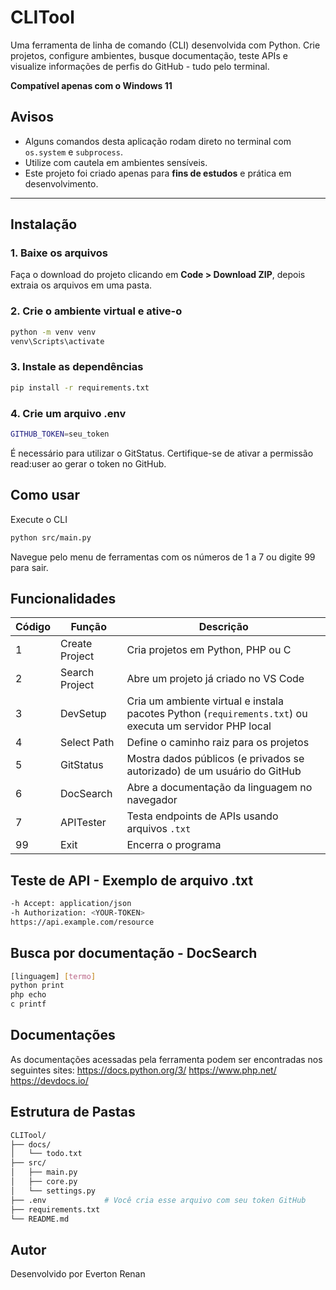 # CLITool

Uma ferramenta de linha de comando (CLI) desenvolvida com Python. Crie projetos, configure ambientes, busque documentação,
teste APIs e visualize informações de perfis do GitHub - tudo pelo terminal.

**Compatível apenas com o Windows 11**

## Avisos
- Alguns comandos desta aplicação rodam direto no terminal com `os.system` e `subprocess`.
- Utilize com cautela em ambientes sensíveis.
- Este projeto foi criado apenas para **fins de estudos** e prática em desenvolvimento.

---
## Instalação

### 1. Baixe os arquivos
Faça o download do projeto clicando em **Code > Download ZIP**, depois extraia os arquivos em uma pasta.

### 2. Crie o ambiente virtual e ative-o
```bash
python -m venv venv
venv\Scripts\activate
```

### 3. Instale as dependências
```bash
pip install -r requirements.txt
```
### 4. Crie um arquivo .env
```bash
GITHUB_TOKEN=seu_token
```
É necessário para utilizar o GitStatus.
Certifique-se de ativar a permissão read:user ao gerar o token no GitHub.

## Como usar
Execute o CLI
```bash
python src/main.py
```
Navegue pelo menu de ferramentas com os números de 1 a 7 ou digite 99 para sair.

## Funcionalidades
| Código | Função         | Descrição                                                                                               |
| ------ | -------------- | ------------------------------------------------------------------------------------------------------- |
| 1      | Create Project | Cria projetos em Python, PHP ou C                                                                       |
| 2      | Search Project | Abre um projeto já criado no VS Code                                                                    |
| 3      | DevSetup       | Cria um ambiente virtual e instala pacotes Python (`requirements.txt`) ou executa um servidor PHP local |
| 4      | Select Path    | Define o caminho raiz para os projetos                                                                  |
| 5      | GitStatus      | Mostra dados públicos (e privados se autorizado) de um usuário do GitHub                                |
| 6      | DocSearch      | Abre a documentação da linguagem no navegador                                                           |
| 7      | APITester      | Testa endpoints de APIs usando arquivos `.txt`                                                          |
| 99     | Exit           | Encerra o programa                                                                                         |

## Teste de API - Exemplo de arquivo .txt
```bash
-h Accept: application/json
-h Authorization: <YOUR-TOKEN>
https://api.example.com/resource
```

## Busca por documentação - DocSearch
```bash
[linguagem] [termo]
python print
php echo
c printf
```

## Documentações
As documentações acessadas pela ferramenta podem ser encontradas nos seguintes sites:
https://docs.python.org/3/
https://www.php.net/
https://devdocs.io/

## Estrutura de Pastas
```bash
CLITool/
├── docs/
│   └── todo.txt
├── src/
│   ├── main.py
│   ├── core.py
│   └── settings.py
├── .env             # Você cria esse arquivo com seu token GitHub
├── requirements.txt
└── README.md
```
## Autor
Desenvolvido por Everton Renan
